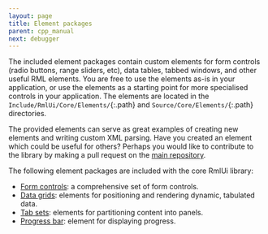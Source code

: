 ```yaml
---
layout: page
title: Element packages
parent: cpp_manual
next: debugger
---
```


The included element packages contain custom elements for form controls (radio buttons, range sliders, etc), data tables, tabbed windows, and other useful RML elements. You are free to use the elements as-is in your application, or use the elements as a starting point for more specialised controls in your application. The elements are located in the `Include/RmlUi/Core/Elements/`{:.path} and `Source/Core/Elements/`{:.path} directories.

The provided elements can serve as great examples of creating new elements and writing custom XML parsing. Have you created an element which could be useful for others? Perhaps you would like to contribute to the library by making a pull request on the [main repository]({{page.lib_site}}).

The following element packages are included with the core RmlUi library:

* [Form controls](element_packages/form.html): a comprehensive set of form controls.
* [Data grids](element_packages/data_grid.html): elements for positioning and rendering dynamic, tabulated data.
* [Tab sets](element_packages/tab_set.html): elements for partitioning content into panels.
* [Progress bar](element_packages/progress_bar.html): element for displaying progress.
